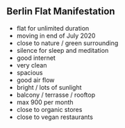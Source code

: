## Berlin Flat Manifestation
- flat for unlimited duration
- moving in end of July 2020
- close to nature / green surrounding
- silence for sleep and meditation
- good internet
- very clean
- spacious
- good air flow
- bright / lots of sunlight
- balcony / terrasse / rooftop
- max 900 per month
- close to organic stores
- close to vegan restaurants
